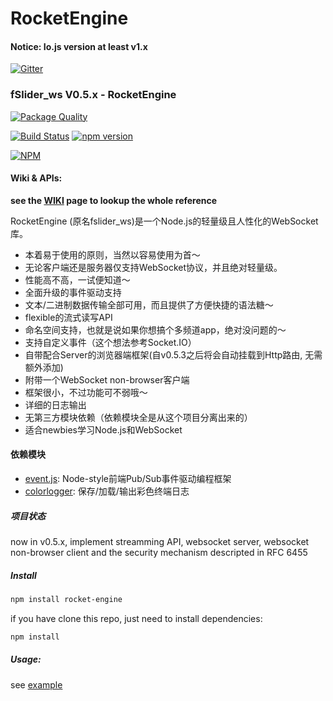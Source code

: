 RocketEngine
===

#### Notice: Io.js version at least v1.x

[![Gitter](https://badges.gitter.im/Join%20Chat.svg)](https://gitter.im/abbshr/RocketEngine?utm_source=badge&utm_medium=badge&utm_campaign=pr-badge&utm_content=badge)

### fSlider_ws V0.5.x - RocketEngine

[![Package Quality](http://npm.packagequality.com/badge/rocket-engine.png)](http://packagequality.com/#?package=rocket-engine)

[![Build Status](https://travis-ci.org/abbshr/RocketEngine.svg?branch=master)](https://travis-ci.org/abbshr/RocketEngine)
[![npm version](https://badge.fury.io/js/rocket-engine.svg)](http://badge.fury.io/js/rocket-engine)

[![NPM](https://nodei.co/npm/rocket-engine.png?downloads=true&downloadRank=true&stars=true)](https://nodei.co/npm/rocket-engine/)

#### Wiki & APIs:
**see the [WIKI](https://github.com/abbshr/RocketEngine/wiki/RocketEngine-V0.4.x--%E4%B8%AD%E6%96%87%E7%89%88Wiki) page to lookup the whole reference**

RocketEngine (原名fslider_ws)是一个Node.js的轻量级且人性化的WebSocket库。

+ 本着易于使用的原则，当然以容易使用为首～
+ 无论客户端还是服务器仅支持WebSocket协议，并且绝对轻量级。
+ 性能高不高，一试便知道～
+ 全面升级的事件驱动支持
+ 文本/二进制数据传输全部可用，而且提供了方便快捷的语法糖～
+ flexible的流式读写API
+ 命名空间支持，也就是说如果你想搞个多频道app，绝对没问题的～
+ 支持自定义事件（这个想法参考Socket.IO）
+ 自带配合Server的浏览器端框架(自v0.5.3之后将会自动挂载到Http路由, 无需额外添加)
+ 附带一个WebSocket non-browser客户端
+ 框架很小，不过功能可不弱哦～
+ 详细的日志输出
+ 无第三方模块依赖（依赖模块全是从这个项目分离出来的）
+ 适合newbies学习Node.js和WebSocket

#### 依赖模块

+ [event.js](https://github.com/abbshr/event.js): Node-style前端Pub/Sub事件驱动编程框架
+ [colorlogger](https://github.com/abbshr/colorlogger): 保存/加载/输出彩色终端日志

##### 项目状态

now in v0.5.x, implement streamming API, websocket server, websocket non-browser client and the security mechanism descripted in RFC 6455

##### Install

```sh
npm install rocket-engine
```

if you have clone this repo, just need to install dependencies:

```sh
npm install
```

##### Usage:

see [example](https://github.com/abbshr/RocketEngine/tree/v0.5/example)
